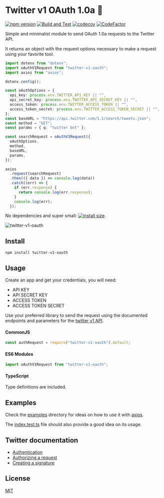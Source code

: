 # Twitter v1 OAuth 1.0a 🔑

[![npm version](https://badge.fury.io/js/twitter-v1-oauth.svg)](https://www.npmjs.com/package/twitter-v1-oauth)
[![Build and Test](https://github.com/MauricioRobayo/twitter-v1-oauth/actions/workflows/main.yml/badge.svg)](https://github.com/MauricioRobayo/twitter-v1-oauth/actions/workflows/main.yml)
[![codecov](https://codecov.io/gh/MauricioRobayo/twitter-v1-oauth/branch/main/graph/badge.svg?token=M2SaEIeOtO)](https://codecov.io/gh/MauricioRobayo/twitter-v1-oauth)
[![CodeFactor](https://www.codefactor.io/repository/github/mauriciorobayo/twitter-v1-oauth/badge)](https://www.codefactor.io/repository/github/mauriciorobayo/twitter-v1-oauth)

Simple and minimalist module to send OAuth 1.0a requests to the Twitter API.

It returns an object with the request options necessary to make a request using your favorite tool.

```typescript
import dotenv from "dotenv";
import oAuthV1Request from "twitter-v1-oauth";
import axios from "axios";

dotenv.config();

const oAuthOptions = {
  api_key: process.env.TWITTER_API_KEY || "",
  api_secret_key: process.env.TWITTER_API_SECRET_KEY || "",
  access_token: process.env.TWITTER_ACCESS_TOKEN || "",
  access_token_secret: process.env.TWITTER_ACCESS_TOKEN_SECRET || "",
};
const baseURL = "https://api.twitter.com/1.1/search/tweets.json";
const method = "GET";
const params = { q: "twitter bot" };

const searchRequest = oAuthV1Request({
  oAuthOptions,
  method,
  baseURL,
  params,
});

axios
  .request(searchRequest)
  .then(({ data }) => console.log(data))
  .catch((err) => {
    if (err.response) {
      return console.log(err.response);
    }
    console.log(err);
  });
```

No dependencies and super small: [![install size](https://packagephobia.now.sh/badge?p=twitter-v1-oauth)](https://packagephobia.now.sh/result?p=twitter-v1-oauth).

![twitter-v1-oauth](https://media.giphy.com/media/km2mais9qzYI/giphy.gif)

## Install

```shell
npm install twitter-v1-oauth
```

## Usage

Create an app and get your credentials, you will need:

- API KEY
- API SECRET KEY
- ACCESS TOKEN
- ACCESS TOKEN SECRET

Use your preferred library to send the request using the documented endpoints and parameters for the [twitter v1 API](https://developer.twitter.com/en/docs/basics/getting-started).

#### CommonJS

```js
const authRequest = require("twitter-v1-oauth").default;
```

#### ES6 Modules

```js
import oAuthV1Request from "twitter-v1-oauth";
```

#### TypeScript

Type definitions are included.

## Examples

Check the [examples](./examples) directory for ideas on how to use it with [axios](https://github.com/axios/axios).

The [index.test.ts](./src/index.test.ts) file should also provide a good idea on its usage.

## Twitter documentation

- [Authentication](https://developer.twitter.com/en/docs/basics/authentication/overview/oauth)
- [Authorizing a request](https://developer.twitter.com/en/docs/basics/authentication/guides/authorizing-a-request.html)
- [Creating a signature](https://developer.twitter.com/en/docs/basics/authentication/guides/authorizing-a-request.html)

## License

[MIT](./LICENSE)
